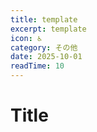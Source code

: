 ```yaml
---
title: template
excerpt: template
icon: ♿
category: その他
date: 2025-10-01
readTime: 10
---
```


<!-- ファイル名は日本語NG -->

# Title
